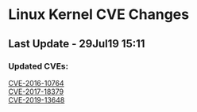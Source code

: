 
# **Linux Kernel CVE Changes**

## Last Update - 29Jul19 15:11

### **Updated CVEs:**

[CVE-2016-10764](cves/CVE-2016-10764)  
[CVE-2017-18379](cves/CVE-2017-18379)  
[CVE-2019-13648](cves/CVE-2019-13648)  

